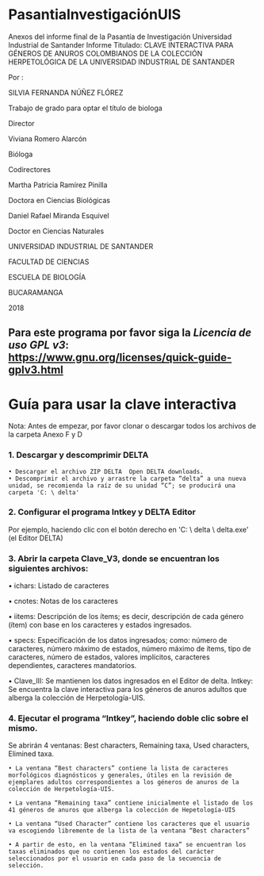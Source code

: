 # PasantiaInvestigaciónUIS
Anexos del informe final de la Pasantía de Investigación Universidad Industrial de Santander
Informe Titulado: CLAVE INTERACTIVA PARA GÉNEROS DE ANUROS COLOMBIANOS DE LA COLECCIÓN HERPETOLÓGICA DE LA UNIVERSIDAD INDUSTRIAL DE SANTANDER

Por :

SILVIA FERNANDA NÚÑEZ FLÓREZ

Trabajo de grado para optar el título de biologa





Director

Viviana Romero Alarcón

Bióloga


Codirectores

Martha Patricia Ramírez Pinilla

Doctora en Ciencias Biológicas

Daniel Rafael Miranda Esquivel

Doctor en Ciencias Naturales


UNIVERSIDAD INDUSTRIAL DE SANTANDER

FACULTAD DE CIENCIAS

ESCUELA DE BIOLOGÍA

BUCARAMANGA

2018

## Para este programa por favor siga la _*Licencia de uso GPL v3*_: https://www.gnu.org/licenses/quick-guide-gplv3.html


# Guía para usar la clave interactiva

Nota: Antes de empezar, por favor clonar o descargar todos los archivos de la carpeta Anexo F y D

### 1. Descargar y descomprimir DELTA
    • Descargar el archivo ZIP DELTA  Open DELTA downloads.
    • Descomprimir el archivo y arrastre la carpeta “delta” a una nueva unidad, se recomienda la raíz de su unidad “C”; se producirá una carpeta 'C: \ delta'

### 2. Configurar el programa Intkey y DELTA Editor

Por ejemplo, haciendo clic con el botón derecho en 'C: \ delta \ delta.exe' (el Editor DELTA)

### 3. Abrir la carpeta Clave_V3, donde se encuentran los siguientes archivos:

 • ichars: Listado de caracteres 
 
 • cnotes: Notas de los caracteres
 
 • iitems: Descripción de los ítems; es decir, descripción de cada género (ítem) con base en los caracteres y estados ingresados.  
 
 • specs: Especificación de los datos ingresados; como: número de caracteres, número máximo de estados, número máximo de ítems, tipo de caracteres, número de estados, valores implícitos, caracteres dependientes, caracteres mandatorios. 

 • Clave_III: Se mantienen los datos ingresados en el Editor de delta.
Intkey: Se encuentra la clave interactiva para los géneros de anuros adultos que alberga la colección de Herpetología-UIS. 

### 4. Ejecutar el programa “Intkey”, haciendo doble clic sobre el mismo.

Se abrirán 4 ventanas: Best characters, Remaining taxa, Used characters, Elimined taxa.

    • La ventana “Best characters” contiene la lista de caracteres morfológicos diagnósticos y generales, útiles en la revisión de ejemplares adultos correspondientes a los géneros de anuros de la colección de Herpetología-UIS.
    
    • La ventana “Remaining taxa” contiene inicialmente el listado de los 41 géneros de anuros que alberga la colección de Hepetología-UIS
    
    • La ventana “Used Character” contiene los caracteres que el usuario va escogiendo libremente de la lista de la ventana “Best characters”
    
    • A partir de esto, en la ventana “Elimined taxa” se encuentran los taxas eliminados que no contienen los estados del carácter seleccionados por el usuario en cada paso de la secuencia de selección.  
